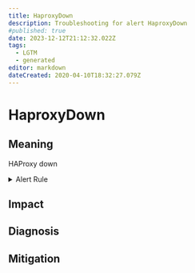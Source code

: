 ```yaml
---
title: HaproxyDown
description: Troubleshooting for alert HaproxyDown
#published: true
date: 2023-12-12T21:12:32.022Z
tags: 
  - LGTM
  - generated
editor: markdown
dateCreated: 2020-04-10T18:32:27.079Z
---
```


# HaproxyDown

## Meaning
[//]: # "Short paragraph that explains what the alert means"
HAProxy down

<details>
  <summary>Alert Rule</summary>

{{% rule "haproxy/haproxy-exporter-v1.yml" "HaproxyDown" %}}

<!-- Rule when generated

```yaml
alert: HaproxyDown
expr: haproxy_up == 0
for: 0m
labels:
    severity: critical
annotations:
    summary: HAProxy down (instance {{ $labels.instance }})
    description: |-
        HAProxy down
          VALUE = {{ $value }}
          LABELS = {{ $labels }}
    runbook: https://github.com/srerun/prometheus-alerts/blob/main/content/runbooks/haproxy-exporter-v1/HaproxyDown.md

```

-->

</details>


## Impact
[//]: # "What could / will happen if the alert is not addressed"



## Diagnosis
[//]: # "Steps to take to identify the cause of the problem"



## Mitigation
[//]: # "The steps necessary to resolve the alert"
